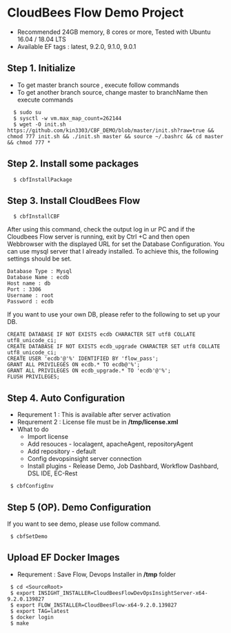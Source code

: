 # CloudBees Flow Demo Project

- Recommended 24GB memory, 8 cores or more, Tested with Ubuntu 16.04 / 18.04 LTS 
- Available EF tags : latest, 9.2.0, 9.1.0, 9.0.1

## Step 1. Initialize

- To get master branch source , execute follow commands
- To get another branch source, change master to branchName then execute commands

```console
  $ sudo su
  $ sysctl -w vm.max_map_count=262144 
  $ wget -O init.sh  https://github.com/kin3303/CBF_DEMO/blob/master/init.sh?raw=true && chmod 777 init.sh && ./init.sh master && source ~/.bashrc && cd master && chmod 777 *
```

## Step 2. Install some packages 

```console
  $ cbfInstallPackage
```

## Step 3. Install CloudBees Flow

```console
  $ cbfInstallCBF
```
After using this command, 
check the output log in ur PC and if the Cloudbees Flow server is running, exit by Ctrl +C and then 
open Webbrowser with the displayed URL for set the Database Configuration.
You can use mysql server that I already installed. To achieve this, the following settings should be set.
```
Database Type : Mysql
Database Name : ecdb
Host name : db
Port : 3306
Username : root
Password : ecdb 
```

If you want to use your own DB, please refer to the following to set up your DB.

```
CREATE DATABASE IF NOT EXISTS ecdb CHARACTER SET utf8 COLLATE utf8_unicode_ci;
CREATE DATABASE IF NOT EXISTS ecdb_upgrade CHARACTER SET utf8 COLLATE utf8_unicode_ci;
CREATE USER 'ecdb'@'%' IDENTIFIED BY 'flow_pass';
GRANT ALL PRIVILEGES ON ecdb.* TO ecdb@'%';
GRANT ALL PRIVILEGES ON ecdb_upgrade.* TO 'ecdb'@'%';
FLUSH PRIVILEGES;
```

## Step 4. Auto Configuration

* Requrement 1 : This is available after server activation
* Requrement 2 : License file must be in **/tmp/license.xml**
* What to do
   - Import license
   - Add resouces - localagent, apacheAgent, repositoryAgent
   - Add repository - default
   - Config devopsinsight server connection
   - Install plugins - Release Demo, Job Dashbard, Workflow Dashbard, DSL IDE, EC-Rest

```console
 $ cbfConfigEnv
```

## Step 5 (OP). Demo Configuration

If you want to see demo, please use follow command.

```console
 $ cbfSetDemo
```

## Upload EF Docker Images

- Requrement : Save Flow, Devops Installer in **/tmp** folder

```console
 $ cd <SourceRoot>
 $ export INSIGHT_INSTALLER=CloudBeesFlowDevOpsInsightServer-x64-9.2.0.139827
 $ export FLOW_INSTALLER=CloudBeesFlow-x64-9.2.0.139827
 $ export TAG=latest
 $ docker login
 $ make
``` 

